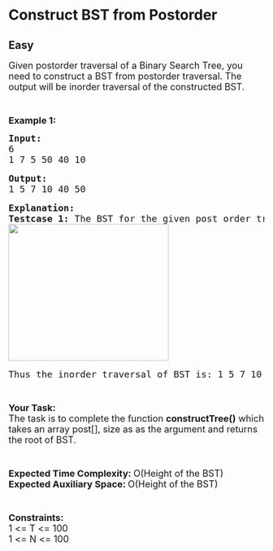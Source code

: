 # Construct BST from Postorder
## Easy 
<div class="problem-statement" style="user-select: auto;">
                <p style="user-select: auto;"></p><p style="user-select: auto;"><span style="font-size: 18px; user-select: auto;">Given postorder traversal of a Binary Search Tree, you need to construct a BST from postorder traversal. The output will be inorder traversal of the constructed BST.</span></p>

<p style="user-select: auto;">&nbsp;</p>

<p style="user-select: auto;"><span style="font-size: 18px; user-select: auto;"><strong style="user-select: auto;">Example 1:</strong></span></p>

<pre style="user-select: auto;"><span style="font-size: 18px; user-select: auto;"><strong style="user-select: auto;">Input:</strong>
6
1 7 5 50 40 10</span>

<span style="font-size: 18px; user-select: auto;"><strong style="user-select: auto;">Output:</strong>
1 5 7 10 40 50</span>

<span style="font-size: 18px; user-select: auto;"><strong style="user-select: auto;">Explanation:
Testcase 1:</strong> The BST for the given post order traversal is:</span>
<span style="font-size: 18px; user-select: auto;"><img alt="" src="https://www.cdn.geeksforgeeks.org/wp-content/uploads/BST.jpg" style="height: 269px; width: 315px; user-select: auto;" class="img-responsive"></span>

<span style="font-size: 18px; user-select: auto;">Thus the inorder traversal of BST is: 1 5 7 10 40 50.</span></pre>

<p style="user-select: auto;">&nbsp;</p>

<p style="user-select: auto;"><span style="font-size: 18px; user-select: auto;"><strong style="user-select: auto;">Your Task:</strong><br style="user-select: auto;">
The task is to complete the function <strong style="user-select: auto;">constructTree()</strong> which takes an array post[], size as as the argument and returns the root of BST. </span></p>

<p style="user-select: auto;">&nbsp;</p>

<p style="user-select: auto;"><span style="font-size: 18px; user-select: auto;"><strong style="user-select: auto;">Expected Time Complexity:&nbsp;</strong>O(Height of the BST)<br style="user-select: auto;">
<strong style="user-select: auto;">Expected Auxiliary Space:&nbsp;</strong>O(Height of the BST)</span></p>

<p style="user-select: auto;">&nbsp;</p>

<p style="user-select: auto;"><span style="font-size: 18px; user-select: auto;"><strong style="user-select: auto;">Constraints:</strong><br style="user-select: auto;">
1 &lt;= T &lt;= 100<br style="user-select: auto;">
1 &lt;= N &lt;= 100</span></p>
 <p style="user-select: auto;"></p>
            </div>
